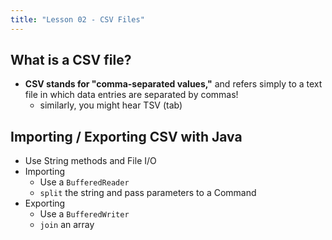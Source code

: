 ```yaml
---
title: "Lesson 02 - CSV Files"
---
```


## What is a CSV file?

- **CSV stands for "comma-separated values,"** and refers simply to a text file in which data
entries are separated by commas!
    - similarly, you might hear TSV (tab)

## Importing / Exporting CSV with Java

- Use String methods and File I/O
- Importing
  - Use a ```BufferedReader```
  - ```split``` the string and pass parameters to a Command
- Exporting
  - Use a ```BufferedWriter```
  - ```join``` an array
